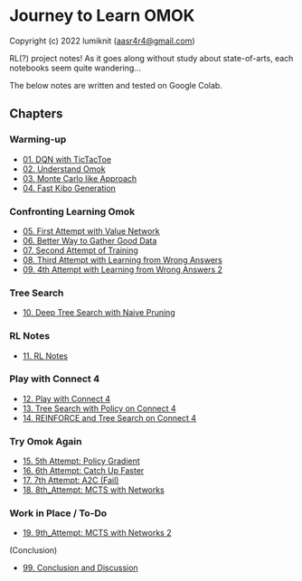 # Journey to Learn OMOK

Copyright (c) 2022 lumiknit (aasr4r4@gmail.com)

RL(?) project notes!
As it goes along without study about state-of-arts,
each notebooks seem quite wandering...

The below notes are written and tested on Google Colab.

## Chapters

### Warming-up

- [01. DQN with TicTacToe](01_dqn_with_tictactoe.ipynb)
- [02. Understand Omok](02_understand_omok.ipynb)
- [03. Monte Carlo like Approach](03_monte_carlo_like_approach.ipynb)
- [04. Fast Kibo Generation](04_fast_kibo_generation.ipynb)

### Confronting Learning Omok

- [05. First Attempt with Value Network](05_first_attempt_with_value_network.ipynb)
- [06. Better Way to Gather Good Data](06_better_way_to_gather_good_data.ipynb)
- [07. Second Attempt of Training](07_second_attempt_of_training.ipynb)
- [08. Third Attempt with Learning from Wrong Answers](08_third_attempt_with_learning_from_wrong_answers.ipynb)
- [09. 4th Attempt with Learning from Wrong Answers 2](09_4th_attempt_with_learning_from_wrong_answers_2.ipynb)

### Tree Search

- [10. Deep Tree Search with Naive Pruning](10_deep_tree_search_with_naive_pruning.ipynb)

### RL Notes
- [11. RL Notes](11_rl_notes.ipynb)

### Play with Connect 4

- [12. Play with Connect 4](12_play_with_connect_4.ipynb)
- [13. Tree Search with Policy on Connect 4](13_tree_search_with_policy_on_connect_4.ipynb)
- [14. REINFORCE and Tree Search on Connect 4](14_reinforce_and_tree_search_on_connect_4.ipynb)

### Try Omok Again

- [15. 5th Attempt: Policy Gradient](15_5th_attempt_policy_gradient_and_omok.ipynb)
- [16. 6th Attempt: Catch Up Faster](16_6th_attempt_catch_up_faster.ipynb)
- [17. 7th Attempt: A2C (Fail)](17_7th_attempt_a2c.ipynb)
- [18. 8th_Attempt: MCTS with Networks](18_8th_attempt_MCTS_with_networks.ipynb)

### Work in Place / To-Do

- [19. 9th_Attempt: MCTS with Networks 2](19_9th_attempt_MCTS_with_networks.ipynb)

(Conclusion)
- [99. Conclusion and Discussion](99_conclusion_and_discussion.ipynb)
